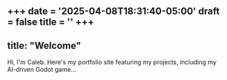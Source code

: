 +++
date = '2025-04-08T18:31:40-05:00'
draft = false
title = ''
+++
---
title: "Welcome"
---

Hi, I'm Caleb. Here's my portfolio site featuring my projects, including my AI-driven Godot game...


